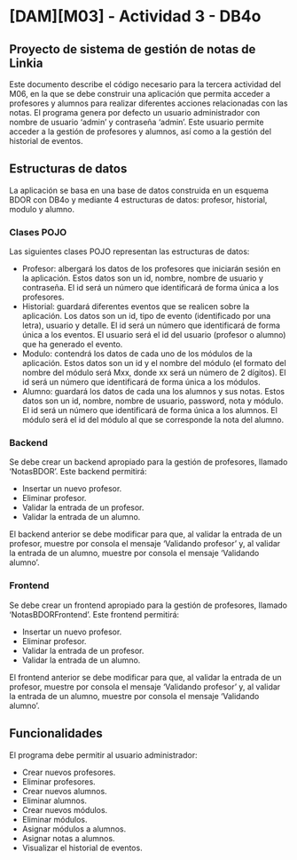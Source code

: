 # [DAM][M03] - Actividad 3 - DB4o
## Proyecto de sistema de gestión de notas de Linkia

Este documento describe el código necesario para la tercera actividad del M06, en la que se debe construir una aplicación que permita acceder a profesores y alumnos para realizar diferentes acciones relacionadas con las notas. El programa genera por defecto un usuario administrador con nombre de usuario ‘admin’ y contraseña ‘admin’. Este usuario permite acceder a la gestión de profesores y alumnos, así como a la gestión del historial de eventos.

## Estructuras de datos

La aplicación se basa en una base de datos construida en un esquema BDOR con DB4o y mediante 4 estructuras de datos: profesor, historial, modulo y alumno.

### Clases POJO

Las siguientes clases POJO representan las estructuras de datos:

- Profesor: albergará los datos de los profesores que iniciarán sesión en la aplicación. Estos datos son un id, nombre, nombre de usuario y contraseña. El id será un número que identificará de forma única a los profesores.
- Historial: guardará diferentes eventos que se realicen sobre la aplicación. Los datos son un id, tipo de evento (identificado por una letra), usuario y detalle. El id será un número que identificará de forma única a los eventos. El usuario será el id del usuario (profesor o alumno) que ha generado el evento.
- Modulo: contendrá los datos de cada uno de los módulos de la aplicación. Estos datos son un id y el nombre del módulo (el formato del nombre del módulo será Mxx, donde xx será un número de 2 dígitos). El id será un número que identificará de forma única a los módulos.
- Alumno: guardará los datos de cada una los alumnos y sus notas. Estos datos son un id, nombre, nombre de usuario, password, nota y módulo. El id será un número que identificará de forma única a los alumnos. El módulo será el id del módulo al que se corresponde la nota del alumno.

### Backend

Se debe crear un backend apropiado para la gestión de profesores, llamado ‘NotasBDOR’. Este backend permitirá:

- Insertar un nuevo profesor.
- Eliminar profesor.
- Validar la entrada de un profesor.
- Validar la entrada de un alumno.

El backend anterior se debe modificar para que, al validar la entrada de un profesor, muestre por consola el mensaje ‘Validando profesor’ y, al validar la entrada de un alumno, muestre por consola el mensaje ‘Validando alumno’.

### Frontend

Se debe crear un frontend apropiado para la gestión de profesores, llamado ‘NotasBDORFrontend’. Este frontend permitirá:

- Insertar un nuevo profesor.
- Eliminar profesor.
- Validar la entrada de un profesor.
- Validar la entrada de un alumno.

El frontend anterior se debe modificar para que, al validar la entrada de un profesor, muestre por consola el mensaje ‘Validando profesor’ y, al validar la entrada de un alumno, muestre por consola el mensaje ‘Validando alumno’.

## Funcionalidades

El programa debe permitir al usuario administrador:

- Crear nuevos profesores.
- Eliminar profesores.
- Crear nuevos alumnos.
- Eliminar alumnos.
- Crear nuevos módulos.
- Eliminar módulos.
- Asignar módulos a alumnos.
- Asignar notas a alumnos.
- Visualizar el historial de eventos.

